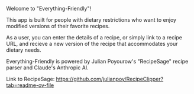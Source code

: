 Welcome to "Everything-Friendly"!

This app is built for people with dietary restrictions who want to enjoy modified versions of their favorite recipes.

As a user, you can enter the details of a recipe, or simply link to a recipe URL, and recieve a new version of the recipe that accommodates your dietary needs.

Everything-Friendly is powered by Julian Poyourow's "RecipeSage" recipe parser and Claude's Anthropic AI.

Link to RecipeSage: https://github.com/julianpoy/RecipeClipper?tab=readme-ov-file